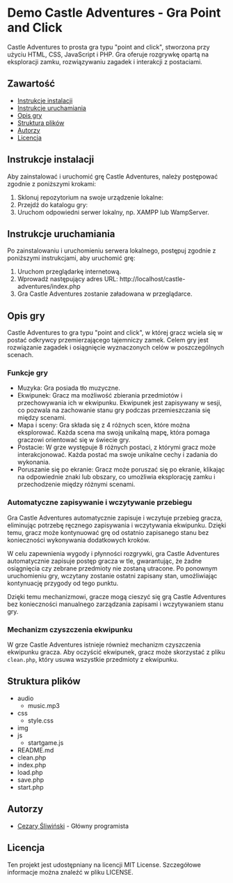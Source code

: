 # Demo Castle Adventures - Gra Point and Click

Castle Adventures to prosta gra typu "point and click", stworzona przy użyciu HTML, CSS, JavaScript i PHP. Gra oferuje rozgrywkę opartą na eksploracji zamku, rozwiązywaniu zagadek i interakcji z postaciami.

## Zawartość

- [Instrukcje instalacji](#instrukcje-instalacji)
- [Instrukcje uruchamiania](#instrukcje-uruchamiania)
- [Opis gry](#opis-gry)
- [Struktura plików](#struktura-plików)
- [Autorzy](#autorzy)
- [Licencja](#licencja)

## Instrukcje instalacji

Aby zainstalować i uruchomić grę Castle Adventures, należy postępować zgodnie z poniższymi krokami:
1. Sklonuj repozytorium na swoje urządzenie lokalne:
2. Przejdź do katalogu gry:
3. Uruchom odpowiedni serwer lokalny, np. XAMPP lub WampServer.

## Instrukcje uruchamiania

Po zainstalowaniu i uruchomieniu serwera lokalnego, postępuj zgodnie z poniższymi instrukcjami, aby uruchomić grę:

1. Uruchom przeglądarkę internetową.
2. Wprowadź następujący adres URL: http://localhost/castle-adventures/index.php
3. Gra Castle Adventures zostanie załadowana w przeglądarce.

## Opis gry

Castle Adventures to gra typu "point and click", w której gracz wciela się w postać odkrywcy przemierzającego tajemniczy zamek. Celem gry jest rozwiązanie zagadek i osiągnięcie wyznaczonych celów w poszczególnych scenach.

### Funkcje gry

- Muzyka: Gra posiada tło muzyczne.
- Ekwipunek: Gracz ma możliwość zbierania przedmiotów i przechowywania ich w ekwipunku. Ekwipunek jest zapisywany w sesji, co pozwala na zachowanie stanu gry podczas przemieszczania się między scenami.
- Mapa i sceny: Gra składa się z 4 różnych scen, które można eksplorować. Każda scena ma swoją unikalną mapę, która pomaga graczowi orientować się w świecie gry.
- Postacie: W grze występuje 8 różnych postaci, z którymi gracz może interakcjonować. Każda postać ma swoje unikalne cechy i zadania do wykonania.
- Poruszanie się po ekranie: Gracz może poruszać się po ekranie, klikając na odpowiednie znaki lub obszary, co umożliwia eksplorację zamku i przechodzenie między różnymi scenami.

### Automatyczne zapisywanie i wczytywanie przebiegu

Gra Castle Adventures automatycznie zapisuje i wczytuje przebieg gracza, eliminując potrzebę ręcznego zapisywania i wczytywania ekwipunku. Dzięki temu, gracz może kontynuować grę od ostatnio zapisanego stanu bez konieczności wykonywania dodatkowych kroków.

W celu zapewnienia wygody i płynności rozgrywki, gra Castle Adventures automatycznie zapisuje postęp gracza w tle, gwarantując, że żadne osiągnięcia czy zebrane przedmioty nie zostaną utracone. Po ponownym uruchomieniu gry, wczytany zostanie ostatni zapisany stan, umożliwiając kontynuację przygody od tego punktu.

Dzięki temu mechanizmowi, gracze mogą cieszyć się grą Castle Adventures bez konieczności manualnego zarządzania zapisami i wczytywaniem stanu gry.

### Mechanizm czyszczenia ekwipunku

W grze Castle Adventures istnieje również mechanizm czyszczenia ekwipunku gracza. Aby oczyścić ekwipunek, gracz może skorzystać z pliku `clean.php`, który usuwa wszystkie przedmioty z ekwipunku.

## Struktura plików
- audio
    - music.mp3
- css
    - style.css
- img
- js
    - startgame.js
- README.md
- clean.php
- index.php
- load.php
- save.php
- start.php

## Autorzy

- [Cezary Śliwiński](https://github.com/czareks) - Główny programista

## Licencja

Ten projekt jest udostępniany na licencji MIT License. Szczegółowe informacje można znaleźć w pliku LICENSE.
